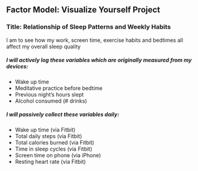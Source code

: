 ## Factor Model: Visualize Yourself Project
### Title:  Relationship of Sleep Patterns and Weekly Habits 

I am to see how my work, screen time, exercise habits and bedtimes all affect my overall sleep quality

##### I will actively log these variables which are originally measured from my devices:
 - Wake up time
 - Meditative practice before bedtime
 - Previous night’s hours slept
 - Alcohol consumed (# drinks)


##### I will passively collect these variables daily:
 - Wake up time (via Fitbit)
 - Total daily steps (via Fitbit)
 - Total calories burned (via Fitbit)
 - Time in sleep cycles (via Fitbit)
 - Screen time on phone (via iPhone)
 - Resting heart rate (via Fitbit)
